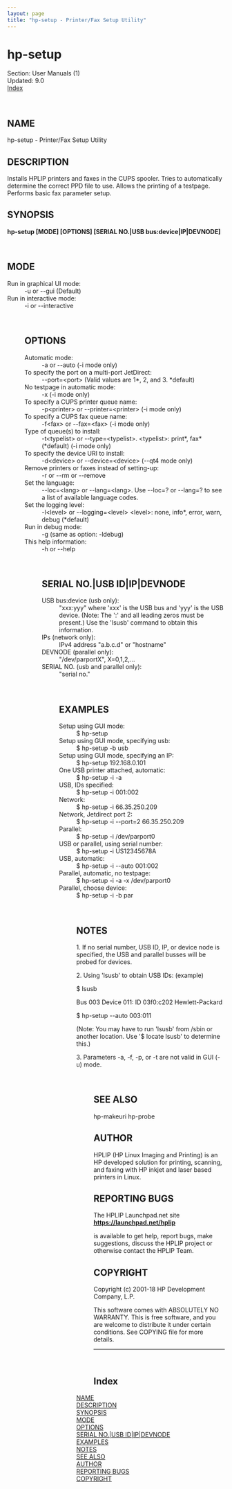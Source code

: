 ```yaml
---
layout: page
title: "hp-setup - Printer/Fax Setup Utility"
---
```

<H1>hp-setup</H1>
Section: User Manuals (1)<BR>Updated: 9.0<BR><A HREF="#index">Index</A>

<A NAME="lbAB">&nbsp;</A>
<H2>NAME</H2>

hp-setup - Printer/Fax Setup Utility
<A NAME="lbAC">&nbsp;</A>
<H2>DESCRIPTION</H2>

Installs HPLIP printers and faxes in the CUPS spooler. Tries to automatically determine the correct PPD file to use. Allows the printing of a testpage. Performs basic fax parameter setup.
<A NAME="lbAD">&nbsp;</A>
<H2>SYNOPSIS</H2>

<B>hp-setup [MODE] [OPTIONS] [SERIAL NO.|USB bus:device|IP|DEVNODE]</B>

<A NAME="lbAE">&nbsp;</A>
<H2>MODE</H2>

<DL COMPACT>
<DT>Run in graphical UI mode:<DD>
-u or --gui (Default)
<DT>Run in interactive mode:<DD>
-i or --interactive

<A NAME="lbAF">&nbsp;</A>
<H2>OPTIONS</H2>

<DL COMPACT>
<DT>Automatic mode:<DD>
-a or --auto (-i mode only)
<DT>To specify the port on a multi-port JetDirect:<DD>
--port=&lt;port&gt; (Valid values are 1*, 2, and 3. *default)
<DT>No testpage in automatic mode:<DD>
-x (-i mode only)
<DT>To specify a CUPS printer queue name:<DD>
-p&lt;printer&gt; or --printer=&lt;printer&gt; (-i mode only)
<DT>To specify a CUPS fax queue name:<DD>
-f&lt;fax&gt; or --fax=&lt;fax&gt; (-i mode only)
<DT>Type of queue(s) to install:<DD>
-t&lt;typelist&gt; or --type=&lt;typelist&gt;. &lt;typelist&gt;: print*, fax* (*default) (-i mode only)
<DT>To specify the device URI to install:<DD>
-d&lt;device&gt; or --device=&lt;device&gt; (--qt4 mode only)
<DT>Remove printers or faxes instead of setting-up:<DD>
-r or --rm or --remove
<DT>Set the language:<DD>
--loc=&lt;lang&gt; or --lang=&lt;lang&gt;. Use --loc=? or --lang=? to see a list of available language codes.
<DT>Set the logging level:<DD>
-l&lt;level&gt; or --logging=&lt;level&gt;
&lt;level&gt;: none, info*, error, warn, debug (*default)
<DT>Run in debug mode:<DD>
-g (same as option: -ldebug)
<DT>This help information:<DD>
-h or --help

<A NAME="lbAG">&nbsp;</A>
<H2>SERIAL NO.|USB ID|IP|DEVNODE</H2>

<DL COMPACT>
<DT>USB bus:device (usb only):<DD>
&quot;xxx:yyy&quot; where 'xxx' is the USB bus and 'yyy' is the USB device. (Note: The ':' and all leading zeros must be present.)
Use the 'lsusb' command to obtain this information.
<DT>IPs (network only):<DD>
IPv4 address &quot;a.b.c.d&quot; or &quot;hostname&quot;
<DT>DEVNODE (parallel only):<DD>
&quot;/dev/parportX&quot;, X=0,1,2,...
<DT>SERIAL NO. (usb and parallel only):<DD>
&quot;serial no.&quot;

<A NAME="lbAH">&nbsp;</A>
<H2>EXAMPLES</H2>

<DL COMPACT>
<DT>Setup using GUI mode:<DD>
$ hp-setup
<DT>Setup using GUI mode, specifying usb:<DD>
$ hp-setup -b usb
<DT>Setup using GUI mode, specifying an IP:<DD>
$ hp-setup 192.168.0.101
<DT>One USB printer attached, automatic:<DD>
$ hp-setup -i -a
<DT>USB, IDs specified:<DD>
$ hp-setup -i 001:002
<DT>Network:<DD>
$ hp-setup -i 66.35.250.209
<DT>Network, Jetdirect port 2:<DD>
$ hp-setup -i --port=2 66.35.250.209
<DT>Parallel:<DD>
$ hp-setup -i /dev/parport0
<DT>USB or parallel, using serial number:<DD>
$ hp-setup -i US12345678A
<DT>USB, automatic:<DD>
$ hp-setup -i --auto 001:002
<DT>Parallel, automatic, no testpage:<DD>
$ hp-setup -i -a -x /dev/parport0
<DT>Parallel, choose device:<DD>
$ hp-setup -i -b par

<A NAME="lbAI">&nbsp;</A>
<H2>NOTES</H2>

<DL COMPACT>
<DT>1. If no serial number, USB ID, IP, or device node is specified, the USB and parallel busses will be probed for devices.<DD>
<P>
<DT>2. Using 'lsusb' to obtain USB IDs: (example)<DD>
<P>
<DT>   $ lsusb<DD>
<P>
<DT>         Bus 003 Device 011: ID 03f0:c202 Hewlett-Packard<DD>
<P>
<DT>   $ hp-setup --auto 003:011<DD>
<P>
<DT>   (Note: You may have to run 'lsusb' from /sbin or another location. Use '$ locate lsusb' to determine this.)<DD>
<P>
<DT>3. Parameters -a, -f, -p, or -t are not valid in GUI (-u) mode.<DD>
<P>

<A NAME="lbAJ">&nbsp;</A>
<H2>SEE ALSO</H2>

hp-makeuri
hp-probe
<A NAME="lbAK">&nbsp;</A>
<H2>AUTHOR</H2>

HPLIP (HP Linux Imaging and Printing) is an
HP developed solution for printing, scanning, and faxing with
HP inkjet and laser based printers in Linux.
<A NAME="lbAL">&nbsp;</A>
<H2>REPORTING BUGS</H2>

The HPLIP Launchpad.net site
<B><A HREF="https://launchpad.net/hplip">https://launchpad.net/hplip</A></B>

is available to get help, report
bugs, make suggestions, discuss the HPLIP project or otherwise
contact the HPLIP Team.
<A NAME="lbAM">&nbsp;</A>
<H2>COPYRIGHT</H2>

Copyright (c) 2001-18 HP Development Company, L.P.
<P>

This software comes with ABSOLUTELY NO WARRANTY.
This is free software, and you are welcome to distribute it
under certain conditions. See COPYING file for more details.
<P>
<P>

<HR>
<A NAME="index">&nbsp;</A><H2>Index</H2>

<DT><A HREF="#lbAB">NAME</A><DD>
<DT><A HREF="#lbAC">DESCRIPTION</A><DD>
<DT><A HREF="#lbAD">SYNOPSIS</A><DD>
<DT><A HREF="#lbAE">MODE</A><DD>
<DT><A HREF="#lbAF">OPTIONS</A><DD>
<DT><A HREF="#lbAG">SERIAL NO.|USB ID|IP|DEVNODE</A><DD>
<DT><A HREF="#lbAH">EXAMPLES</A><DD>
<DT><A HREF="#lbAI">NOTES</A><DD>
<DT><A HREF="#lbAJ">SEE ALSO</A><DD>
<DT><A HREF="#lbAK">AUTHOR</A><DD>
<DT><A HREF="#lbAL">REPORTING BUGS</A><DD>
<DT><A HREF="#lbAM">COPYRIGHT</A><DD>

